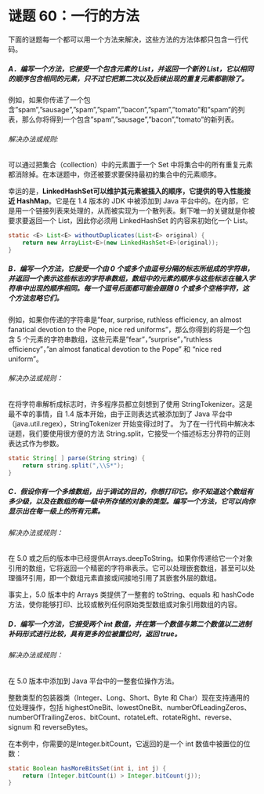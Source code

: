 # 谜题 60：一行的方法  

下面的谜题每一个都可以用一个方法来解决，这些方法的方法体都只包含一行代码。  

##### A．编写一个方法，它接受一个包含元素的 List，并返回一个新的 List，它以相同的顺序包含相同的元素，只不过它把第二次以及后续出现的重复元素都剔除了。

例如，如果你传递了一个包含”spam”,”sausage”,”spam”,”spam”,”bacon”,”spam”,”tomato”和”spam”的列表，那么你将得到一个包含”spam”,”sausage”,”bacon”,”tomato”的新列表。

###### 解决办法或规则:

可以通过把集合（collection）中的元素置于一个 Set 中将集合中的所有重复元素都消除掉。在本谜题中，你还被要求要保持最初的集合中的元素顺序。

幸运的是，**LinkedHashSet可以维护其元素被插入的顺序，它提供的导入性能接近 HashMap**。它是在 1.4 版本的 JDK 中被添加到 Java 平台中的。在内部，它是用一个链接列表来处理的，从而被实现为一个散列表。剩下唯一的关键就是你被要求要返回一个 List，因此你必须用 LinkedHashSet 的内容来初始化一个 List。   

```java
static <E> List<E> withoutDuplicates(List<E> original) {
    return new ArrayList<E>(new LinkedHashSet<E>(original));
}
```



##### B．编写一个方法，它接受一个由 0 个或多个由逗号分隔的标志所组成的字符串，并返回一个表示这些标志的字符串数组，数组中的元素的顺序与这些标志在输入字符串中出现的顺序相同。每一个逗号后面都可能会跟随 0 个或多个空格字符，这个方法忽略它们。

例如，如果你传递的字符串是”fear, surprise, ruthless efficiency, an almost fanatical devotion to the Pope, nice red uniforms”，那么你得到的将是一个包含 5 个元素的字符串数组，这些元素是”fear”，”surprise”，”ruthless efficiency”，”an almost fanatical devotion to the Pope” 和 “nice red uniform”。

###### 解决办法或规则：

在将字符串解析成标志时，许多程序员都立刻想到了使用 StringTokenizer。这是最不幸的事情，自 1.4 版本开始，由于正则表达式被添加到了 Java 平台中（java.util.regex），StringTokenizer 开始变得过时了。 为了在一行代码中解决本谜题，我们要使用很方便的方法 String.split，它接受一个描述标志分界符的正则表达式作为参数。   

```java
static String[ ] parse(String string) {
    return string.split(",\\S*");
}
```



##### C．假设你有一个多维数组，出于调试的目的，你想打印它。你不知道这个数组有多少级，以及在数组的每一级中所存储的对象的类型。编写一个方法，它可以向你显示出在每一级上的所有元素。

###### 解决办法或规则：

在 5.0 或之后的版本中已经提供Arrays.deepToString。如果你传递给它一个对象引用的数组，它将返回一个精密的字符串表示。它可以处理嵌套数组，甚至可以处理循环引用，即一个数组元素直接或间接地引用了其嵌套外层的数组。

事实上，5.0 版本中的 Arrays 类提供了一整套的 toString、equals 和 hashCode方法，使你能够打印、比较或散列任何原始类型数组或对象引用数组的内容。  



##### D．编写一个方法，它接受两个 int 数值，并在第一个数值与第二个数值以二进制补码形式进行比较，具有更多的位被置位时，返回 true。  

###### 解决办法或规则：

在 5.0 版本中添加到 Java 平台中的一整套位操作方法。

整数类型的包装器类（Integer、Long、Short、Byte 和 Char）现在支持通用的位处理操作，包括 highestOneBit、lowestOneBit、numberOfLeadingZeros、numberOfTrailingZeros、bitCount、rotateLeft、rotateRight、reverse、signum 和 reverseBytes。

在本例中，你需要的是Integer.bitCount，它返回的是一个 int 数值中被置位的位数：  

```java
static Boolean hasMoreBitsSet(int i, int j) {
    return (Integer.bitCount(i) > Integer.bitCount(j));
}
```

